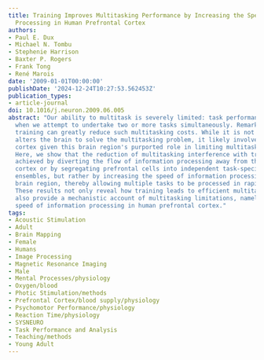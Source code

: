```yaml
---
title: Training Improves Multitasking Performance by Increasing the Speed of Information
  Processing in Human Prefrontal Cortex
authors:
- Paul E. Dux
- Michael N. Tombu
- Stephenie Harrison
- Baxter P. Rogers
- Frank Tong
- René Marois
date: '2009-01-01T00:00:00'
publishDate: '2024-12-24T10:27:53.562453Z'
publication_types:
- article-journal
doi: 10.1016/j.neuron.2009.06.005
abstract: "Our ability to multitask is severely limited: task performance deteriorates
  when we attempt to undertake two or more tasks simultaneously. Remarkably, extensive
  training can greatly reduce such multitasking costs. While it is not known how training
  alters the brain to solve the multitasking problem, it likely involves the prefrontal
  cortex given this brain region's purported role in limiting multitasking performance.
  Here, we show that the reduction of multitasking interference with training is not
  achieved by diverting the flow of information processing away from the prefrontal
  cortex or by segregating prefrontal cells into independent task-specific neuronal
  ensembles, but rather by increasing the speed of information processing in this
  brain region, thereby allowing multiple tasks to be processed in rapid succession.
  These results not only reveal how training leads to efficient multitasking, they
  also provide a mechanistic account of multitasking limitations, namely the poor
  speed of information processing in human prefrontal cortex."
tags:
- Acoustic Stimulation
- Adult
- Brain Mapping
- Female
- Humans
- Image Processing
- Magnetic Resonance Imaging
- Male
- Mental Processes/physiology
- Oxygen/blood
- Photic Stimulation/methods
- Prefrontal Cortex/blood supply/physiology
- Psychomotor Performance/physiology
- Reaction Time/physiology
- SYSNEURO
- Task Performance and Analysis
- Teaching/methods
- Young Adult
---
```

